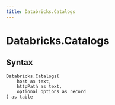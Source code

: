 ```yaml
---
title: Databricks.Catalogs
---
```


# Databricks.Catalogs



## Syntax

```powerquery
Databricks.Catalogs(
    host as text,
    httpPath as text,
    optional options as record
) as table
```



